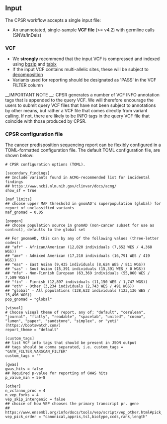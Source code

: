 ## Input

The CPSR workflow accepts a single input file:

  * An unannotated, single-sample **VCF file** (>= v4.2) with germline calls (SNVs/InDels)

### VCF

* We __strongly__ recommend that the input VCF is compressed and indexed using [bgzip](http://www.htslib.org/doc/tabix.html) and [tabix](http://www.htslib.org/doc/tabix.html)
* If the input VCF contains multi-allelic sites, these will be subject to [decomposition](http://genome.sph.umich.edu/wiki/Vt#Decompose)
* Variants used for reporting should be designated as 'PASS' in the VCF FILTER column

__IMPORTANT NOTE __: CPSR generates a number of VCF INFO annotation tags that is appended to the query VCF. We will therefore encourage the users to submit query VCF files that have not been subject to annotations by other means, but rather a VCF file that comes directly from variant calling. If not, there are likely to be INFO tags in the query VCF file that coincide with those produced by CPSR.


### CPSR configuration file

The cancer predisposition sequencing report can be flexibly configured in a TOML-formatted configuration file. The default TOML configuration file, are shown below:

	# CPSR configuration options (TOML).

	[secondary_findings]
	## Include variants found in ACMG-recommended list for incidental findings
	## https://www.ncbi.nlm.nih.gov/clinvar/docs/acmg/
	show_sf = true

	[maf_limits]
	## choose upper MAF threshold in gnomAD's superpopulation (global) for report of unclassified variants
	maf_gnomad = 0.05

	[popgen]
	## choose population source in gnomAD (non-cancer subset for use as control), defaults to the global set

	## For gnomaAD, this can by any of the following values (three-letter codes):
	## "afr" - African/American (12,020 individuals (7,652 WES / 4,368 WGS))
	## "amr" - Admixed American (17,210 individuals (16,791 WES / 419 WGS))
	## "eas" - East Asian (9,435 individuals (8,624 WES / 811 WGS))
	## "sas" - Sout Asian (15,391 individuals (15,391 WES / 0 WGS))
	## "nfe" - Non-Finnish European (63,369 individuals (55,860 WES / 7,509 WGS))
	## "fin" - Finnish (12,897 individuals (11,150 WES / 1,747 WGS))
	## "oth" - Other (3,234 individuals (2,743 WES / 491 WGS))
	## "global" - All populations (138,632 individuals (123,136 WES / 15,496 WGS))
	pop_gnomad = "global"

	[visual]
	# Choose visual theme of report, any of: "default", "cerulean", "journal", "flatly", "readable", "spacelab", "united", "cosmo", "lumen", "paper", "sandstone", "simplex", or "yeti" (https://bootswatch.com/)
	report_theme = "default"

	[custom_tags]
	## list VCF info tags that should be present in JSON output
	## tags should be comma separated, i.e. custom_tags = "GATK_FILTER,VARSCAN_FILTER"
	custom_tags = ""

	[gwas]
	gwas_hits = false
	## Required p-value for reporting of GWAS hits
	p_value_min = 5e-8

	[other]
	n_vcfanno_proc = 4
	n_vep_forks = 4
	vep_skip_intergenic = false
	## choice of how VEP chooses the primary transcript pr. gene
	## https://www.ensembl.org/info/docs/tools/vep/script/vep_other.html#pick_options
	vep_pick_order = "canonical,appris,tsl,biotype,ccds,rank,length"
